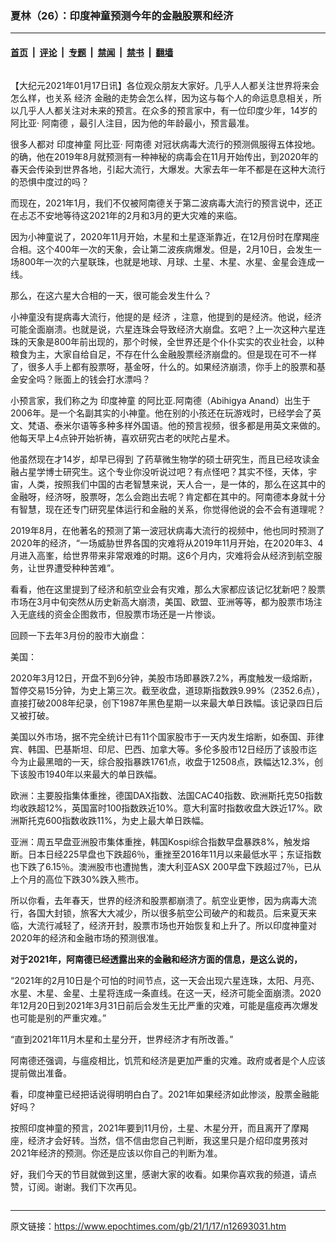 ### 夏林（26）：印度神童预测今年的金融股票和经济

---

#### [首页](../../../..?n12693031) &nbsp;|&nbsp; [评论](../../../../../epoch-comment?n12693031) &nbsp;|&nbsp; [专题](../../../../../epoch-special?n12693031) &nbsp;|&nbsp; [禁闻](../../../../../epoch-news?n12693031) &nbsp;|&nbsp; [禁书](../../../../../books?n12693031) &nbsp;|&nbsp; [翻墙](https://github.com/gfw-breaker/nogfw/blob/master/README.md?n12693031)


<div class="column" id="artbody" itemprop="articleBody">
 <!-- article content begin -->
 <p>
  【大纪元2021年01月17日讯】各位观众朋友大家好。几乎人人都关注世界将来会怎么样，也关系
  <ok href="https://www.epochtimes.com/gb/tag/%E7%BB%8F%E6%B5%8E.html">
   经济
  </ok>
  金融的走势会怎么样，因为这与每个人的命运息息相关，所以几乎人人都关注对未来的预言。在众多的预言家中，有一位印度少年，14岁的阿比亚·
  <ok href="https://www.epochtimes.com/gb/tag/%E9%98%BF%E5%8D%97%E5%BE%B7.html">
   阿南德
  </ok>
  ，最引人注目，因为他的年龄最小，预言最准。
 </p>
 <p>
 </p>
 <p>
 </p>
 <p>
  很多人都对
  <ok href="https://www.epochtimes.com/gb/tag/%E5%8D%B0%E5%BA%A6%E7%A5%9E%E7%AB%A5.html">
   印度神童
  </ok>
  阿比亚·
  <ok href="https://www.epochtimes.com/gb/tag/%E9%98%BF%E5%8D%97%E5%BE%B7.html">
   阿南德
  </ok>
  对冠状病毒大流行的预测佩服得五体投地。的确，他在2019年8月就预测有一种神秘的病毒会在11月开始传出，到2020年的春天会传染到世界各地，引起大流行，大爆发。大家去年一年不都是在这种大流行的恐惧中度过的吗？
 </p>
 <p>
  而现在，2021年1月，我们不仅被阿南德关于第二波病毒大流行的预言说中，还正在忐忑不安地等待这2021年的2月和3月的更大灾难的来临。
 </p>
 <p>
  因为小神童说了，2020年11月开始，木星和土星逐渐靠近，在12月份时在摩羯座合相。这个400年一次的天象，会让第二波疾病爆发。但是，2月10日，会发生一场800年一次的六星联珠，也就是地球、月球、土星、木星、水星、金星会连成一线。
 </p>
 <p>
  那么，在这六星大合相的一天，很可能会发生什么？
 </p>
 <p>
  小神童没有提病毒大流行，他提的是
  <ok href="https://www.epochtimes.com/gb/tag/%E7%BB%8F%E6%B5%8E.html">
   经济
  </ok>
  ，注意，他提到的是经济。他说，经济可能全面崩溃。也就是说，六星连珠会导致经济大崩盘。玄吧？上一次这种六星连珠的天象是800年前出现的，那个时候，全世界还是个仆仆实实的农业社会，以种粮食为主，大家自给自足，不存在什么金融股票经济崩盘的。但是现在可不一样了，很多人手上都有股票呀，基金呀，什么的。如果经济崩溃，你手上的股票和基金安全吗？账面上的钱会打水漂吗？
 </p>
 <p>
  小预言家，我们称之为
  <ok href="https://www.epochtimes.com/gb/tag/%E5%8D%B0%E5%BA%A6%E7%A5%9E%E7%AB%A5.html">
   印度神童
  </ok>
  的阿比亚.阿南德（Abihigya Anand）出生于2006年。是一个名副其实的小神童。他在别的小孩还在玩游戏时，已经学会了英文、梵语、泰米尔语等多种多样外国语。他的预言视频，很多都是用英文来做的。他每天早上4点钟开始祈祷，喜欢研究古老的吠陀占星术。
 </p>
 <p>
  他虽然现在才14岁，却早已得到 了药草微生物学的硕士研究生，而且已经攻读金融占星学博士研究生。这个专业你没听说过吧？有点怪吧？其实不怪，天体，宇宙，人类，按照我们中国的古老智慧来说，天人合一，是一体的，那么在这其中的金融呀，经济呀，股票呀，怎么会跑出去呢？肯定都在其中的。阿南德本身就十分有智慧，现在还专门研究星体运行和金融的关系，你觉得他说的会不会有道理呢？
 </p>
 <p>
  2019年8月，在他著名的预测了第一波冠状病毒大流行的视频中，他也同时预测了2020年的经济，“一场威胁世界各国的灾难将从2019年11月开始，在2020年3、4月进入高峯，给世界带来非常艰难的时期。这6个月内，灾难将会从经济到航空服务，让世界遭受种种苦难”。
 </p>
 <p>
  看看，他在这里提到了经济和航空业会有灾难，那么大家都应该记忆犹新吧？股票市场在3月中旬突然从历史新高大崩溃，美国、欧盟、亚洲等等，都为股票市场注入无底线的资金企图救市，但股票市场还是一片惨谈。
 </p>
 <p>
  回顾一下去年3月份的股市大崩盘：
 </p>
 <p>
  美国：
 </p>
 <p>
  2020年3月12日，开盘不到6分钟，美股市场即暴跌7.2%，再度触发一级熔断，暂停交易15分钟，为史上第三次。截至收盘，道琼斯指数跌9.99%（2352.6点），直接打破2008年纪录，创下1987年黑色星期一以来最大单日跌幅。该记录四日后又被打破。
 </p>
 <p>
  美国以外市场，据不完全统计已有11个国家股市于一天内发生熔断，如泰国、菲律宾、韩国、巴基斯坦、印尼、巴西、加拿大等。多伦多股市12日经历了该股市迄今为止最黑暗的一天，综合股指暴跌1761点，收盘于12508点，跌幅达12.3%，创下该股市1940年以来最大的单日跌幅。
 </p>
 <p>
  欧洲：主要股指集体重挫，德国DAX指数、法国CAC40指数、欧洲斯托克50指数均收跌超12%，英国富时100指数跌近10%。意大利富时指数收盘大跌近17%。欧洲斯托克600指数收跌11%，为史上最大单日跌幅。
 </p>
 <p>
  亚洲：周五早盘亚洲股市集体重挫，韩国Kospi综合指数早盘暴跌8%，触发熔断。日本日经225早盘也下跌超6％，重挫至2016年11月以来最低水平；东证指数也下跌了6.15％。澳洲股市也遭抛售，澳大利亚ASX 200早盘下跌超过7％，已从上个月的高位下跌30%跌入熊市。
 </p>
 <p>
  所以你看，去年春天，世界的经济和股票都崩溃了。航空业更惨，因为病毒大流行，各国大封锁，旅客大大减少，所以很多航空公司破产的和裁员。后来夏天来临，大流行减轻了，经济开封，股票市场也开始恢复和上升了。所以印度神童对2020年的经济和金融市场的预测很准。
 </p>
 <p>
  <strong>
   对于2021年，阿南德已经透露出来的金融和经济方面的信息，是这么说的，
  </strong>
 </p>
 <p>
  “2021年的2月10日是个可怕的时间节点，这一天会出现六星连珠，太阳、月亮、水星、木星、金星、土星将连成一条直线。在这一天，经济可能全面崩溃。2020年12月20日到2021年3月31日前后会发生无比严重的灾难，可能是瘟疫再次爆发也可能是别的严重灾难。”
 </p>
 <p>
  “直到2021年11月木星和土星分开，世界经济才有所改善。”
 </p>
 <p>
  阿南德还强调，与瘟疫相比，饥荒和经济是更加严重的灾难。政府或者是个人应该提前做出准备。
 </p>
 <p>
  看，印度神童已经把话说得明明白白了。2021年如果经济如此惨淡，股票金融能好吗？
 </p>
 <p>
  按照印度神童的预言，2021年要到11月份，土星、木星分开，而且离开了摩羯座，经济才会好转。当然，信不信由您自己判断，我这里只是介绍印度男孩对2021年经济的预测。你还是应该以你自己的判断为准。
 </p>
 <p>
  好，我们今天的节目就做到这里，感谢大家的收看。如果你喜欢我的频道，请点赞，订阅。谢谢。我们下次再见。
 </p>
 <p>
 </p>
 <!-- article content end -->
</div>


---

原文链接：https://www.epochtimes.com/gb/21/1/17/n12693031.htm